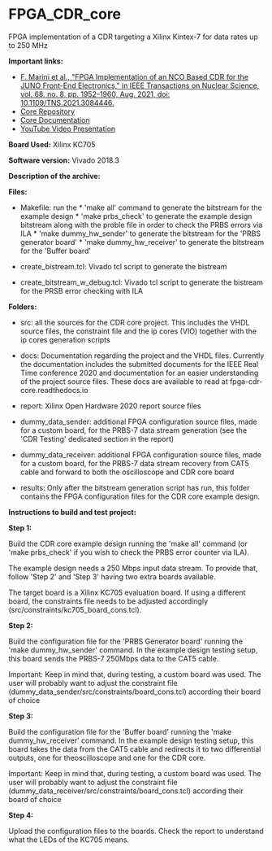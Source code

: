 # FPGA_CDR_core
FPGA implementation of a CDR targeting a Xilinx Kintex-7 for data rates up to 250 MHz

**Important links:**
* [F. Marini et al., "FPGA Implementation of an NCO Based CDR for the JUNO Front-End Electronics," in IEEE Transactions on Nuclear Science, vol. 68, no. 8, pp. 1952-1960, Aug. 2021, doi: 10.1109/TNS.2021.3084446.](https://ieeexplore.ieee.org/document/9442732)
* [Core Repository](https://github.com/FilMarini/FPGA_CDR_core)
* [Core Documentation](https://fpga-cdr-core.readthedocs.io/en/latest/)
* [YouTube Video Presentation](https://youtu.be/oK15voQDpzQ)

**Board Used:** Xilinx KC705

**Software version:** Vivado 2018.3

**Description of the archive:**

**Files:**

* Makefile: run the * 'make all' command to generate the bitstream for the example design * 'make prbs\_check' to generate the example design bitstream along with the proble file in order to check the PRBS errors via ILA * 'make dummy\_hw\_sender' to generate the bitstream for the 'PRBS generator board' * 'make dummy\_hw\_receiver' to generate the bitstream for the 'Buffer board'
        
* create\_bistream.tcl: Vivado tcl script to generate the bistream

* create\_bitstream\_w\_debug.tcl: Vivado tcl script to generate the bistream for the PRSB error checking with ILA

**Folders:**

* src: all the sources for the CDR core project. This includes the VHDL source files, the constraint file and the ip cores (VIO) together with the ip cores generation scripts

* docs: Documentation regarding the project and the VHDL files. Currently the documentation includes the submitted documents for the IEEE Real Time conference 2020 and documentation for an easier understanding of the project source files. These docs are available to read at fpga-cdr-core.readthedocs.io 

* report: Xilinx Open Hardware 2020 report source files

* dummy\_data\_sender: additional FPGA configuration source files, made for a custom board, for the PRBS-7 data stream generation (see the 'CDR Testing' dedicated section in the report)

* dummy\_data\_receiver: additional FPGA configuration source files, made for a custom board, for the PRBS-7 data stream recovery from CAT5 cable and forward to both the oscilloscope and CDR core board

* results: Only after the bitstream generation script has run, this folder contains the FPGA configuration files for the CDR core example design.

**Instructions to build and test project:**

**Step 1:**

Build the CDR core example design running the 'make all' command (or 'make prbs\_check' if you wish to check the PRBS error counter via ILA). 

The example design needs a 250 Mbps input data stream. To provide that, follow 'Step 2' and 'Step 3' having two extra boards available.

The target board is a Xilinx KC705 evaluation board. If using a different board, the constraints file needs to be adjusted accordingly (src/constraints/kc705_board_cons.tcl).

**Step 2:**

Build the configuration file for the 'PRBS Generator board' running the 'make dummy\_hw\_sender' command. In the example design testing setup, this board sends the PRBS-7 250Mbps data to the CAT5 cable.

Important: Keep in mind that, during testing, a custom board was used. The user will probably want to adjust the constraint file (dummy\_data\_sender/src/constraints/board\_cons.tcl) according their board of choice

**Step 3:**

Build the configuration file for the 'Buffer board' running the 'make dummy_hw_receiver' command. In the example design testing setup, this board takes the data from the CAT5 cable and redirects it to two differential outputs, one for theoscilloscope and one for the CDR core.

Important: Keep in mind that, during testing, a custom board was used. The user will probably want to adjust the constraint file (dummy_data_receiver/src/constraints/board_cons.tcl) according their board of choice

**Step 4:**

Upload the configuration files to the boards. Check the report to understand what the LEDs of the KC705 means.
